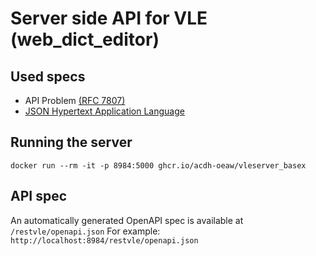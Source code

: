 # Server side API for VLE (web_dict_editor)

## Used specs

* API Problem [(RFC 7807)](https://tools.ietf.org/html/rfc7807)
* [JSON Hypertext Application Language](https://tools.ietf.org/html/draft-kelly-json-hal-08)

## Running the server

`docker run --rm -it -p 8984:5000 ghcr.io/acdh-oeaw/vleserver_basex`

## API spec

An automatically generated OpenAPI spec is available at `/restvle/openapi.json`
For example: `http://localhost:8984/restvle/openapi.json`